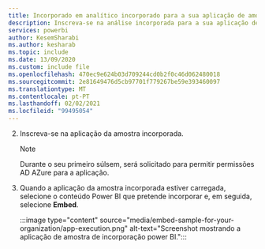 ```yaml
---
title: Incorporado em analítico incorporado para a sua aplicação de amostra tutorial de organização
description: Inscreva-se na análise incorporada para a sua aplicação de amostra tutorial da organização.
services: powerbi
author: KesemSharabi
ms.author: kesharab
ms.topic: include
ms.date: 13/09/2020
ms.custom: include file
ms.openlocfilehash: 470ec9e624b03d709244cd0b2f0c46d062480018
ms.sourcegitcommit: 2e81649476d5cb97701f779267be59e393460097
ms.translationtype: MT
ms.contentlocale: pt-PT
ms.lasthandoff: 02/02/2021
ms.locfileid: "99495054"
---
```

2. Inscreva-se na aplicação da amostra incorporada.

    >[!NOTE]
    >Durante o seu primeiro súlsem, será solicitado para permitir permissões AD AZure para a aplicação.

3. Quando a aplicação da amostra incorporada estiver carregada, selecione o conteúdo Power BI que pretende incorporar e, em seguida, selecione **Embed**.

    :::image type="content" source="media/embed-sample-for-your-organization/app-execution.png" alt-text="Screenshot mostrando a aplicação de amostra de incorporação power BI.":::